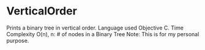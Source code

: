VerticalOrder
=============

Prints a binary tree in vertical order. Language used Objective C. Time Complexity O(n), n: # of nodes in a Binary Tree
Note: This is for my personal purpose.
